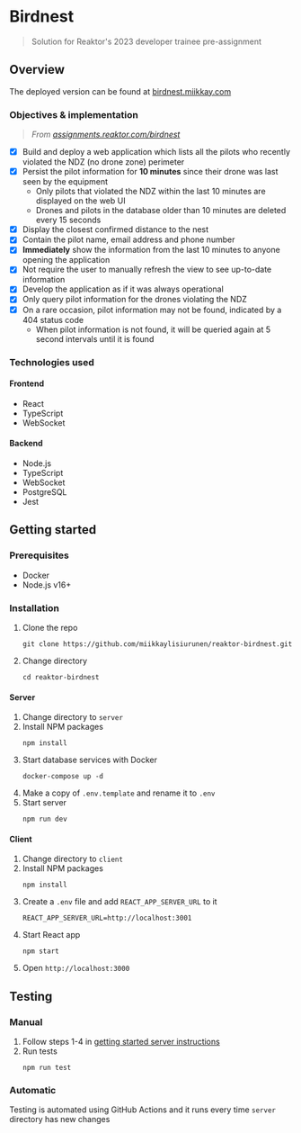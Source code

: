 # Birdnest

> Solution for Reaktor's 2023 developer trainee pre-assignment

## Overview

The deployed version can be found at [birdnest.miikkay.com](https://birdnest.miikkay.com)

### Objectives & implementation

> _From [assignments.reaktor.com/birdnest](https://assignments.reaktor.com/birdnest)_

- [x] Build and deploy a web application which lists all the pilots who recently violated the NDZ (no drone zone) perimeter
- [x] Persist the pilot information for **10 minutes** since their drone was last seen by the equipment
  - Only pilots that violated the NDZ within the last 10 minutes are displayed on the web UI
  - Drones and pilots in the database older than 10 minutes are deleted every 15 seconds
- [x] Display the closest confirmed distance to the nest
- [x] Contain the pilot name, email address and phone number
- [x] **Immediately** show the information from the last 10 minutes to anyone opening the application
- [x] Not require the user to manually refresh the view to see up-to-date information
- [x] Develop the application as if it was always operational
- [x] Only query pilot information for the drones violating the NDZ
- [x] On a rare occasion, pilot information may not be found, indicated by a 404 status code
  - When pilot information is not found, it will be queried again at 5 second intervals until it is found

### Technologies used

#### Frontend

- React
- TypeScript
- WebSocket

#### Backend

- Node.js
- TypeScript
- WebSocket
- PostgreSQL
- Jest

## Getting started

### Prerequisites

- Docker
- Node.js v16+

### Installation

1. Clone the repo
   ```
   git clone https://github.com/miikkaylisiurunen/reaktor-birdnest.git
   ```
2. Change directory
   ```
   cd reaktor-birdnest
   ```

#### Server

1. Change directory to `server`
2. Install NPM packages
   ```
   npm install
   ```
3. Start database services with Docker
   ```
   docker-compose up -d
   ```
4. Make a copy of `.env.template` and rename it to `.env`
5. Start server
   ```
   npm run dev
   ```

#### Client

1. Change directory to `client`
2. Install NPM packages
   ```
   npm install
   ```
3. Create a `.env` file and add `REACT_APP_SERVER_URL` to it
   ```
   REACT_APP_SERVER_URL=http://localhost:3001
   ```
4. Start React app
   ```
   npm start
   ```
5. Open `http://localhost:3000`

## Testing

### Manual

1. Follow steps 1-4 in [getting started server instructions](#server)
2. Run tests
   ```
   npm run test
   ```

### Automatic

Testing is automated using GitHub Actions and it runs every time `server` directory has new changes
